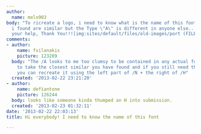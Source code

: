 ```yaml
---
author:
  name: melo903
body: "To ricreate a logo, i need to know what is the name of this font. Many fonts
  i found are similar but the Type \"A\" is different in anyone else...\r\n\r\nI need
  your help, Thank You!!![img:sites/default/files/old-images/port (FILEminimizer)_4475.jpg]"
comments:
- author:
    name: fvilanakis
    picture: 123289
  body: "The /A looks to me too clumsy to be contained in any actual font. \r\nI suggest
    to take the closest similar you have found and if you still need this ugly /A,
    you can recreate it using the left part of /N + the right of /H"
  created: '2013-02-22 23:21:20'
- author:
    name: defiantone
    picture: 126244
  body: looks like someone kinda thumped an H into submission.
  created: '2013-02-23 01:32:11'
date: '2013-02-22 22:03:13'
title: Hi everybody! I need to know the name of this font

---
```

